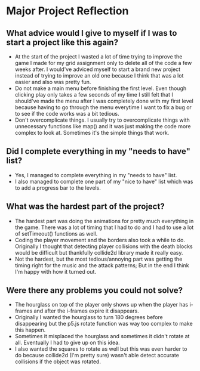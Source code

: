 # Major Project Reflection

## What advice would I give to myself if I was to start a project like this again?
- At the start of the project I wasted a lot of time trying to improve the game I made for my grid assignment only to delete all of the code a few weeks after. I would've adviced myself to start a brand new project instead of trying to improve an old one because I think that was a lot easier and also was pretty fun. 
- Do not make a main menu before finishing the first level. Even though clicking play only takes a few seconds of my time I still felt that I should've made the menu after I was completely done with my first level because having to go through the menu everytime I want to fix a bug or to see if the code works was a bit tedious.
- Don't overcomplicate things. I usually try to overcomplicate things with unnecessary functions like map() and it was just making the code more complex to look at. Sometimes it's the simple things that work.

## Did I complete everything in my "needs to have" list?
- Yes, I managed to complete everything in my "needs to have" list.
- I also managed to complete one part of my "nice to have" list which was to add a progress bar to the levels.

## What was the hardest part of the project?
- The hardest part was doing the animations for pretty much everything in the game. There was a lot of timing that I had to do and I had to use a lot of setTimeout() functions as well. 
- Coding the player movement and the borders also took a while to do. Originally I thought that detecting player collisions with the death blocks would be difficult but thankfully collide2d library made it really easy. 
- Not the hardest, but the most tedious/annoying part was getting the timing right for the music and the attack patterns; But in the end I think I'm happy with how it turned out. 

## Were there any problems you could not solve?
- The hourglass on top of the player only shows up when the player has i-frames and after the i-frames expire it disappears.
- Originally I wanted the hourglass to turn 180 degrees before disappearing but the p5.js rotate function was way too complex to make this happen. 
- Sometimes it misplaced the hourglass and sometimes it didn't rotate at all. Eventually I had to give up on this idea. 
- I also wanted the squares to rotate as well but this was even harder to do because collide2d (I'm pretty sure) wasn't able detect accurate collisions if the object was rotated.